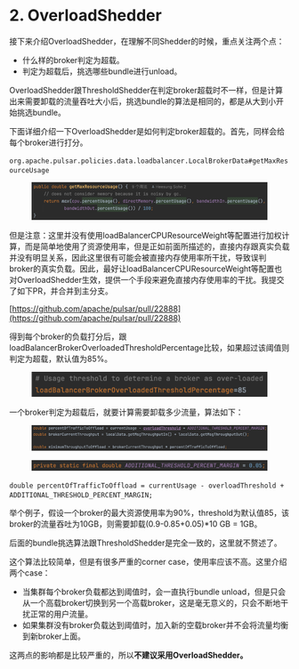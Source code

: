 # 2. OverloadShedder

接下来介绍OverloadShedder，在理解不同Shedder的时候，重点关注两个点：

* 什么样的broker判定为超载。
* 判定为超载后，挑选哪些bundle进行unload。

OverloadShedder跟ThresholdShedder在判定broker超载时不一样，但是计算出来需要卸载的流量吞吐大小后，挑选bundle的算法是相同的，都是从大到小开始挑选bundle。

&#x20;

下面详细介绍一下OverloadShedder是如何判定broker超载的。首先，同样会给每个broker进行打分。

`org.apache.pulsar.policies.data.loadbalancer.LocalBrokerData#getMaxResourceUsage`

<figure><img src="../.gitbook/assets/image (26).png" alt=""><figcaption></figcaption></figure>

但是注意：这里并没有使用loadBalancerCPUResourceWeight等配置进行加权计算，而是简单地使用了资源使用率，但是正如前面所描述的，直接内存跟真实负载并没有明显关系，因此这里很有可能会被直接内存使用率所干扰，导致误判broker的真实负载。因此，最好让loadBalancerCPUResourceWeight等配置也对OverloadShedder生效，提供一个手段来避免直接内存使用率的干扰。我提交了如下PR，并合并到主分支。

[https://github.com/apache/pulsar/pull/22888](https://github.com/apache/pulsar/pull/22888)

&#x20;

得到每个broker的负载打分后，跟loadBalancerBrokerOverloadedThresholdPercentage比较，如果超过该阈值则判定为超载，默认值为85%。

<figure><img src="../.gitbook/assets/image (27).png" alt=""><figcaption></figcaption></figure>

一个broker判定为超载后，就要计算需要卸载多少流量，算法如下：

<figure><img src="../.gitbook/assets/image (28).png" alt=""><figcaption></figcaption></figure>

<figure><img src="../.gitbook/assets/image (29).png" alt=""><figcaption></figcaption></figure>

`double percentOfTrafficToOffload = currentUsage - overloadThreshold + ADDITIONAL_THRESHOLD_PERCENT_MARGIN;`

举个例子，假设一个broker的最大资源使用率为90%，threshold为默认值85，该broker的流量吞吐为10GB，则需要卸载(0.9-0.85+0.05)\*10 GB = 1GB。

&#x20;

后面的bundle挑选算法跟ThresholdShedder是完全一致的，这里就不赘述了。

这个算法比较简单，但是有很多严重的corner case，使用率应该不高。这里介绍两个case：

* 当集群每个broker负载都达到阈值时，会一直执行bundle unload，但是只会从一个高载broker切换到另一个高载broker，这是毫无意义的，只会不断地干扰正常的用户流量。
* 如果集群没有broker负载达到阈值时，加入新的空载broker并不会将流量均衡到新broker上面。

这两点的影响都是比较严重的，所以**不建议采用OverloadShedder。**

&#x20;

&#x20;








